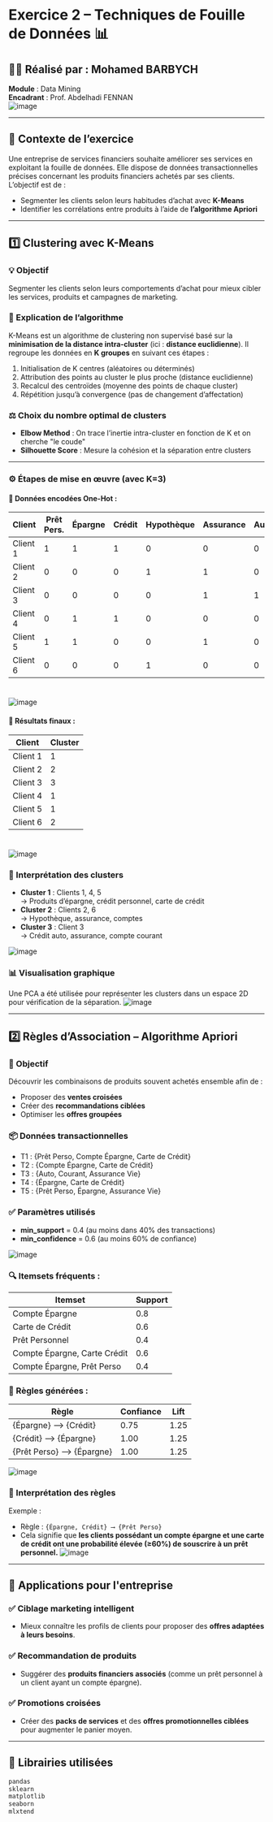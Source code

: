 # Exercice 2 – Techniques de Fouille de Données 📊

## 👨‍🎓 Réalisé par : Mohamed BARBYCH  
**Module** : Data Mining  
**Encadrant** : Prof. Abdelhadi FENNAN  
![image](https://github.com/user-attachments/assets/d27b00d8-c3a5-43eb-9294-b3f795dd1057)

---

## 📌 Contexte de l’exercice

Une entreprise de services financiers souhaite améliorer ses services en exploitant la fouille de données. Elle dispose de données transactionnelles précises concernant les produits financiers achetés par ses clients. L’objectif est de :

- Segmenter les clients selon leurs habitudes d’achat avec **K-Means**
- Identifier les corrélations entre produits à l’aide de **l’algorithme Apriori**

---

## 1️⃣ Clustering avec K-Means

### 💡 Objectif
Segmenter les clients selon leurs comportements d’achat pour mieux cibler les services, produits et campagnes de marketing.

### 📘 Explication de l’algorithme

K-Means est un algorithme de clustering non supervisé basé sur la **minimisation de la distance intra-cluster** (ici : **distance euclidienne**). Il regroupe les données en **K groupes** en suivant ces étapes :

1. Initialisation de K centres (aléatoires ou déterminés)
2. Attribution des points au cluster le plus proche (distance euclidienne)
3. Recalcul des centroïdes (moyenne des points de chaque cluster)
4. Répétition jusqu’à convergence (pas de changement d’affectation)

### ⚖️ Choix du nombre optimal de clusters

- **Elbow Method** : On trace l’inertie intra-cluster en fonction de K et on cherche "le coude"
- **Silhouette Score** : Mesure la cohésion et la séparation entre clusters

---

### ⚙️ Étapes de mise en œuvre (avec K=3)

#### 🔁 Données encodées One-Hot :

| Client   | Prêt Pers. | Épargne | Crédit | Hypothèque | Assurance | Auto | Courant |
|----------|------------|---------|--------|------------|-----------|------|---------|
| Client 1 | 1          | 1       | 1      | 0          | 0         | 0    | 0       |
| Client 2 | 0          | 0       | 0      | 1          | 1         | 0    | 0       |
| Client 3 | 0          | 0       | 0      | 0          | 1         | 1    | 1       |
| Client 4 | 0          | 1       | 1      | 0          | 0         | 0    | 0       |
| Client 5 | 1          | 1       | 0      | 0          | 1         | 0    | 0       |
| Client 6 | 0          | 0       | 0      | 1          | 0         | 0    | 1       |

# 
![image](https://github.com/user-attachments/assets/8f4715f5-243b-4b93-9b6f-5811a8fed747)


#### 🔎 Résultats finaux :

| Client   | Cluster |
|----------|---------|
| Client 1 | 1       |
| Client 2 | 2       |
| Client 3 | 3       |
| Client 4 | 1       |
| Client 5 | 1       |
| Client 6 | 2       |


#
![image](https://github.com/user-attachments/assets/20593252-9270-48f4-a5ba-c4d9e1034442)

### 🧠 Interprétation des clusters

- **Cluster 1** : Clients 1, 4, 5  
  → Produits d’épargne, crédit personnel, carte de crédit  
- **Cluster 2** : Clients 2, 6  
  → Hypothèque, assurance, comptes  
- **Cluster 3** : Client 3  
  → Crédit auto, assurance, compte courant

![image](https://github.com/user-attachments/assets/e0c2857a-3850-4c97-898c-429336503cc4)


### 📊 Visualisation graphique
Une PCA a été utilisée pour représenter les clusters dans un espace 2D pour vérification de la séparation.
![image](https://github.com/user-attachments/assets/f2d78dc7-fdae-4b76-b401-eedd82dab2d7)

---

## 2️⃣ Règles d’Association – Algorithme Apriori

### 🎯 Objectif
Découvrir les combinaisons de produits souvent achetés ensemble afin de :

- Proposer des **ventes croisées**
- Créer des **recommandations ciblées**
- Optimiser les **offres groupées**

### 📦 Données transactionnelles

- T1 : {Prêt Perso, Compte Épargne, Carte de Crédit}
- T2 : {Compte Épargne, Carte de Crédit}
- T3 : {Auto, Courant, Assurance Vie}
- T4 : {Épargne, Carte de Crédit}
- T5 : {Prêt Perso, Épargne, Assurance Vie}

### ✅ Paramètres utilisés
- **min_support** = 0.4 (au moins dans 40% des transactions)
- **min_confidence** = 0.6 (au moins 60% de confiance)


![image](https://github.com/user-attachments/assets/de093af1-2578-41df-a19d-2b815c558e76)

### 🔍 Itemsets fréquents :

| Itemset                        | Support |
|-------------------------------|---------|
| Compte Épargne                | 0.8     |
| Carte de Crédit               | 0.6     |
| Prêt Personnel                | 0.4     |
| Compte Épargne, Carte Crédit  | 0.6     |
| Compte Épargne, Prêt Perso    | 0.4     |

### 🔗 Règles générées :

| Règle                                       | Confiance | Lift |
|--------------------------------------------|-----------|------|
| {Épargne} ⟶ {Crédit}                       | 0.75      | 1.25 |
| {Crédit} ⟶ {Épargne}                       | 1.00      | 1.25 |
| {Prêt Perso} ⟶ {Épargne}                  | 1.00      | 1.25 |

![image](https://github.com/user-attachments/assets/c5822362-2ff1-439c-af9c-310474fc19a7)

### 🧠 Interprétation des règles

Exemple :
- Règle : `{Épargne, Crédit} ⟶ {Prêt Perso}`
- Cela signifie que **les clients possédant un compte épargne et une carte de crédit ont une probabilité élevée (≥60%) de souscrire à un prêt personnel.**
![image](https://github.com/user-attachments/assets/764d6914-cdd9-4205-81ea-35be664d8885)


---

## 🎯 Applications pour l'entreprise

### ✅ Ciblage marketing intelligent
- Mieux connaître les profils de clients pour proposer des **offres adaptées à leurs besoins**.

### ✅ Recommandation de produits
- Suggérer des **produits financiers associés** (comme un prêt personnel à un client ayant un compte épargne).

### ✅ Promotions croisées
- Créer des **packs de services** et des **offres promotionnelles ciblées** pour augmenter le panier moyen.

---

## 🧪 Librairies utilisées

```python
pandas
sklearn
matplotlib
seaborn
mlxtend
